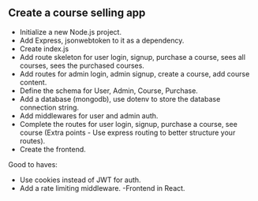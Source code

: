 ## Create a course selling app

 - Initialize a new Node.js project.
 - Add Express, jsonwebtoken to it as a dependency.
 - Create index.js
 - Add route skeleton for user login, signup, purchase a course, sees all courses, sees the purchased courses.
 - Add routes for admin login, admin signup, create a course, add course content.
 - Define the schema for User, Admin, Course, Purchase.
 - Add a database (mongodb), use dotenv to store the database connection string.
 - Add middlewares for user and admin auth.
 - Complete the routes for user login, signup, purchase a course, see course (Extra points - Use express routing to better structure your routes).
 - Create the frontend.

 
 Good to haves:
 - Use cookies instead of JWT for auth.
 - Add a rate limiting middleware.
 -Frontend in React.